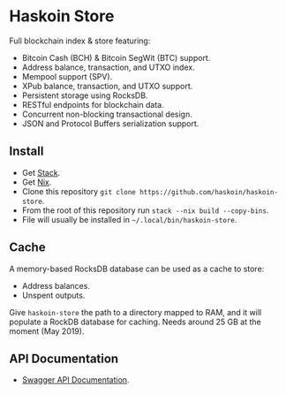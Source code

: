 # Haskoin Store

Full blockchain index & store featuring:

- Bitcoin Cash (BCH) & Bitcoin SegWit (BTC) support.
- Address balance, transaction, and UTXO index.
- Mempool support (SPV).
- XPub balance, transaction, and UTXO support.
- Persistent storage using RocksDB.
- RESTful endpoints for blockchain data.
- Concurrent non-blocking transactional design.
- JSON and Protocol Buffers serialization support.


## Install

* Get [Stack](https://haskell-lang.org/get-started).
* Get [Nix](https://nixos.org/nix/).
* Clone this repository `git clone https://github.com/haskoin/haskoin-store`.
* From the root of this repository run `stack --nix build --copy-bins`.
* File will usually be installed in `~/.local/bin/haskoin-store`.

## Cache

A memory-based RocksDB database can be used as a cache to store:

* Address balances.
* Unspent outputs.

Give `haskoin-store` the path to a directory mapped to RAM, and it will populate a RockDB database for caching. Needs around 25 GB at the moment (May 2019).


## API Documentation

* [Swagger API Documentation](https://api.haskoin.com/).
